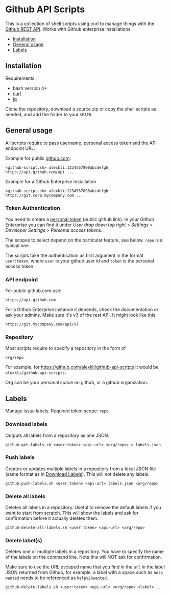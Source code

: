 Github API Scripts
==================

This is a collection of shell scripts using curl to manage things with the [Github REST API](https://developer.github.com/v3/). Works with Github enterprise installations.

* [Installation](#installation)
* [General usage](#general-usage)
* [Labels](#labels)

Installation
------------

Requirements:

* bash version 4+
* [curl](https://curl.haxx.se)
* [jq](https://stedolan.github.io/jq/)

Clone the repository, download a source zip or copy the shell scripts as needed, and add the folder to your `$PATH`.

General usage
-------------

All scripts require to pass username, personal access token and the API endpoint URL.

Example for public [github.com](https://github.com):

```
<github-script.sh> alexkli:1234567890abcdefgh https://api.github.com/api ...
```

Example for a Github Enterprise installation

```
<github-script.sh> alexkli:1234567890abcdefgh https://git.corp.mycompany.com ...
```

### Token Authentication

You need to create a [personal token](https://github.com/settings/tokens) (public github link). In your Github Enterprise you can find it under _User drop down top right_ > _Settings_ > _Developer Settings_ > _Personal access tokens_.

The scopes to select depend on the particular feature, see below. `repo` is a typical one.

The scripts take the authentication as first argument in the format `user:token`, where `user` is your github user id and `token` is the personal access token.

### API endpoint

For public github.com use:

```
https://api.github.com
```

For a Github Enterprise instance it depends, check the documentation or ask your admins. Make sure it's v3 of the rest API. It might look like this:

```
https://git.mycompany.com/api/v3
```

### Repository

Most scripts require to specify a repository in the form of

```
org/repo
```

For example, for <https://github.com/alexkli/github-api-scripts> it would be `alexkli/github-api-scripts`.

Org can be your personal space on github, or a github organization.

Labels
------

Manage issue labels. Required token scope: `repo`.

### Download labels

Outputs all labels from a repository as one JSON.

```
github-get-labels.sh <user:token> <api-url> <org/repo> > labels.json
```

### Push labels

Creates or updates multiple labels in a repository from a local JSON file (same format as in [Download Labels](#download-labels)). This will not delete any labels.

```
github-push-labels.sh <user:token> <api-url> labels.json <org/repo>
```

### Delete all labels

Deletes all labels in a repository. Useful to remove the default labels if you want to start from scratch. This will show the labels and ask for confirmation before it actually deletes them.

```
github-delete-all-labels.sh <user:token> <api-url> <org/repo>
```

### Delete label(s)

Deletes one or multiple labels in a repository. You have to specify the name of the labels on the command line. Note this will NOT ask for confirmation.

Make sure to use the URL escaped name that you find in the `url` in the label JSON returned from Github, for example, a label with a space such as `help wanted` needs to be referenced as `help%20wanted`.

```
github-delete-labels.sh <user:token> <api-url> <org/repo> <label>...
```
